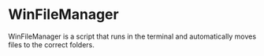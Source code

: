 # WinFileManager
WinFileManager is a script that runs in the terminal and automatically moves files to the correct folders.
